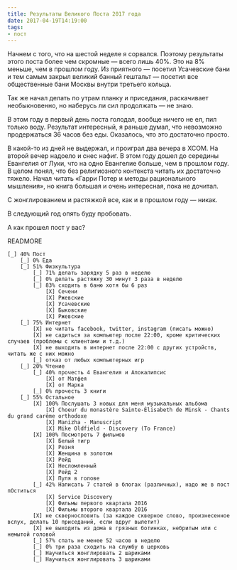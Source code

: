 ```yaml
---
title: Результаты Великого Поста 2017 года
date: 2017-04-19T14:19:00
tags:
- пост
---
```


Начнем с того, что на шестой неделе я сорвался. Поэтому результаты этого поста более чем скромные — всего лишь 40%. Это
на 8% меньше, чем в прошлом году. Из приятного — посетил Усачевские бани и тем самым закрыл великий банный гештальт —
посетил все общественные бани Москвы внутри третьего кольца.

Так же начал делать по утрам планку и приседания, раскачивает необыкновенно, но наберусь ли сил продолжать — не знаю.

В этом году в первый день поста голодал, вообще ничего не ел, пил только воду. Результат интересный, я раньше думал, что
невозможно продержаться 36 часов без еды. Оказалось, что это достаточно просто.

В какой-то из дней не выдержал, и проиграл два вечера в XCOM. На второй вечер надоело и снес нафиг. В этом году дошел до
середины Евангелия от Луки, что на одно Евангелие больше, чем в прошлом году. В целом понял, что без религиозного
контекста читать их достаточно тяжело. Начал читать «Гарри Потер и методы рационального мышления», но книга большая и
очень интересная, пока не дочитал.

С жонглированием и растяжкой все, как и в прошлом году — никак.

В следующий год опять буду пробовать.

А как прошел пост у вас?

READMORE

```
[_] 40% Пост
	[_] 0% Еда
	[_] 51% Физкультура
		[_] 71% делать зарядку 5 раз в неделю
		[_] 0% делать растяжку 30 минут 3 раза в неделю
		[_] 83% сходить в баню хотя бы 6 раз
			[X] Сечени
			[X] Ржевские
			[X] Усачевские
			[X] Быковские
			[X] Ржевские
	[_] 75% Интернет
		[X] не читать facebook, twitter, instagram (писать можно)
		[X] не садиться за компьютер после 22:00, кроме критических случаев (проблемы с клиентами и т.д.)
		[X] не выходить в интернет после 22:00 с других устройств, читать же с них можно
		[_] отказ от любых компьютерных игр
	[_] 20% Чтение
		[_] 40% прочесть 4 Евангелия и Апокалипсис
			[X] от Матфея
			[X] от Марка
		[_] 0% прочесть 3 книги
	[_] 55% Остальное
		[X] 100% Послушать 3 новых для меня музыкальных альбома
			[X] Choeur du monastère Sainte-Élisabeth de Minsk - Chants du grand carême orthodoxe
			[X] Manizha - Manuscript
			[X] Mike Oldfield - Discovery (To France)
		[X] 100% Посмотреть 7 фильмов
			[X] Белый тигр
			[X] Резня
			[X] Женщина в золотом
			[X] Рейд
			[X] Несломленный
			[X] Рейд 2
			[X] Пуля в голове
		[_] 42% Написать 7 статей в блогах (различных), надо же в пост пОститься
			[X] Service Discovery
			[X] Фильмы первого квартала 2016
			[X] Фильмы второго квартала 2016
		[X] не сквернословить (за каждое скверное слово, произнесенное вслух, делать 10 приседаний, если вдруг вылетит)
		[X] не выходить из дома в грязных ботинках, небритым или с немытой головой
		[_] 57% спать не менее 52 часов в неделю
		[_] 0% три раза сходить на службу в церковь
		[_] Научиться жонглировать 2 шариками
		[_] Научиться жонглировать 3 шариками
```
